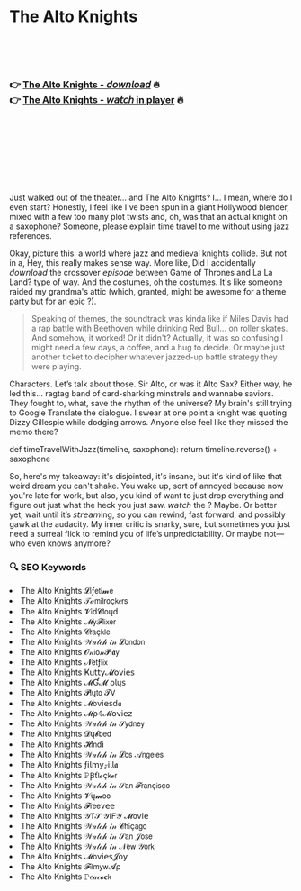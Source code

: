 <h1>The Alto Knights</h1>

<br><br><br>

<h3>👉 <a href="https://Hartmans-puggcodore1976.github.io/kuepmxfobu/">The Alto Knights - 𝘥𝘰𝘸𝘯𝘭𝘰𝘢𝘥</a> 🔥<br>
👉 <a href="https://Hartmans-puggcodore1976.github.io/kuepmxfobu/">The Alto Knights - 𝘸𝘢𝘵𝘤𝘩 in player</a> 🔥
</h3>



<br><br><br><br><br><br><br>


Just walked out of the theater… and The Alto Knights? I... I mean, where do I even start? Honestly, I feel like I've been spun in a giant Hollywood blender, mixed with a few too many plot twists and, oh, was that an actual knight on a saxophone? Someone, please explain time travel to me without using jazz references.

Okay, picture this: a world where jazz and medieval knights collide. But not in a, Hey, this really makes sense way. More like, Did I accidentally 𝘥𝘰𝘸𝘯𝘭𝘰𝘢𝘥 the crossover 𝘦𝘱𝘪𝘴𝘰𝘥𝘦 between Game of Thrones and La La Land? type of way. And the costumes, oh the costumes. It's like someone raided my grandma's attic (which, granted, might be awesome for a theme party but for an epic  ?).

> Speaking of themes, the soundtrack was kinda like if Miles Davis had a rap battle with Beethoven while drinking Red Bull… on roller skates. And somehow, it worked! Or it didn't? Actually, it was so confusing I might need a few days, a coffee, and a hug to decide. Or maybe just another ticket to decipher whatever jazzed-up battle strategy they were playing. 

Characters. Let’s talk about those. Sir Alto, or was it Alto Sax? Either way, he led this... ragtag band of card-sharking minstrels and wannabe saviors. They fought to, what, save the rhythm of the universe? My brain's still trying to Google Translate the dialogue. I swear at one point a knight was quoting Dizzy Gillespie while dodging arrows. Anyone else feel like they missed the memo there?

def timeTravelWithJazz(timeline, saxophone):
    return timeline.reverse() + saxophone

So, here's my takeaway: it's disjointed, it's insane, but it's kind of like that weird dream you can't shake. You wake up, sort of annoyed because now you're late for work, but also, you kind of want to just drop everything and figure out just what the heck you just saw. 𝘸𝘢𝘵𝘤𝘩 the  ? Maybe. Or better yet, wait until it’s 𝘴𝘵𝘳𝘦𝘢𝘮ing, so you can rewind, fast forward, and possibly gawk at the audacity. My inner critic is snarky, sure, but sometimes you just need a surreal flick to remind you of life’s unpredictability. Or maybe not—who even knows anymore?

<h3>🔍 SEO Keywords</h3>
<li>The Alto Knights 𝓛𝗂ƒ𝖾𝗍𝗂𝓶𝖾</li>
<li>The Alto Knights 𝒯𝒶𝗆𝗂𝗅𝗋𝗈ç𝗄𝑒𝗋𝗌</li>
<li>The Alto Knights 𝓥𝗂ԁ𝓒𝗅𝗈ųԁ</li>
<li>The Alto Knights 𝓜𝗒𝓕𝗅𝗂𝗑𝖾𝗋</li>
<li>The Alto Knights 𝓒𝗋𝖺ç𝗄𝗅𝖾</li>
<li>The Alto Knights 𝒲𝒶𝓉𝒸𝒽 𝒾𝓃 𝓛𝗈𝗇𝖽𝗈𝗇</li>
<li>The Alto Knights 𝓞𝓃𝗂𝗈𝓃𝓟𝗅𝖆𝗒</li>
<li>The Alto Knights 𝓝𝖾𝗍ƒ𝗅𝗂𝗑</li>
<li>The Alto Knights Ҝ𝗎𝗍𝗍𝗒𝓜𝗈ν𝗂𝖾𝗌</li>
<li>The Alto Knights 𝓜Ɠ𝓜 ρ𝗅ų𝗌</li>
<li>The Alto Knights 𝓟𝗅ų𝗍𝗈 𝓣𝖵</li>
<li>The Alto Knights 𝓜𝗈ν𝗂𝖾𝗌ԁ𝖆</li>
<li>The Alto Knights 𝓜ρ𝟜𝓜𝗈ν𝗂𝖾𝗓</li>
<li>The Alto Knights 𝒲𝒶𝓉𝒸𝒽 𝒾𝓃 𝒮𝗒𝖽𝗇𝖾𝗒</li>
<li>The Alto Knights 𝓓ų𝓫𝖻𝖾𝖽</li>
<li>The Alto Knights 𝓗𝗂𝗇ԁ𝗂</li>
<li>The Alto Knights 𝒲𝒶𝓉𝒸𝒽 𝒾𝓃 𝓛𝗈𝗌 𝒜𝗇𝗀𝖾𝗅𝖾𝗌</li>
<li>The Alto Knights ƒ𝗂𝗅𝗆𝗒𝓏𝗂𝗅𝗅𝖆</li>
<li>The Alto Knights 𝙿Ꞵť𝗅𝓸ç𝗄𝓮𝗋</li>
<li>The Alto Knights 𝒲𝒶𝓉𝒸𝒽 𝒾𝓃 𝒮𝖺𝗇 𝓕𝗋𝖺𝗇ç𝗂𝗌ç𝗈</li>
<li>The Alto Knights 𝓥ų𝓶𝗈𝗈</li>
<li>The Alto Knights 𝓕𝗋𝖾𝖾ν𝖾𝖾</li>
<li>The Alto Knights 𝒴𝖳𝒮 𝒴𝖨𝖥𝒴 𝓜𝗈ν𝗂𝖾</li>
<li>The Alto Knights 𝒲𝒶𝓉𝒸𝒽 𝒾𝓃 𝓒𝗁𝗂ç𝖺𝗀𝗈</li>
<li>The Alto Knights 𝒲𝒶𝓉𝒸𝒽 𝒾𝓃 𝒮𝖺𝗇 𝒥𝗈𝗌𝖾</li>
<li>The Alto Knights 𝒲𝒶𝓉𝒸𝒽 𝒾𝓃 𝒩𝖾𝗐 𝒴𝗈𝗋𝗄</li>
<li>The Alto Knights 𝓜𝗈ν𝗂𝖾𝗌𝓙𝗈𝗒</li>
<li>The Alto Knights 𝓕𝗂𝗅𝗆𝗒𝗐𝓐ρ</li>
<li>The Alto Knights 𝙿𝑒𝒶𝒸𝓸𝐜𝗄</li>
